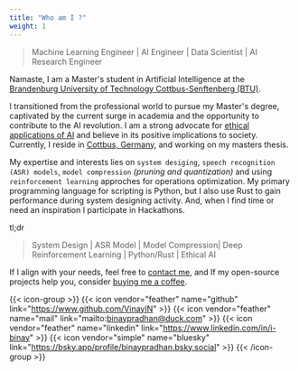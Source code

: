 ```yaml
---
title: "Who am I ?"
weight: 1
---
```

<div id="about-me"></div>

> Machine Learning Engineer | AI Engineer | Data Scientist | AI Research Engineer

Namaste, I am a Master's student in Artificial Intelligence at the [Brandenburg University of Technology Cottbus-Senftenberg (BTU)](https://www.b-tu.de/).

I transitioned from the professional world to pursue my Master's degree, captivated by the current surge in academia and the opportunity to contribute to the AI revolution. I am a strong advocate for [ethical applications of AI](https://www.iso.org/artificial-intelligence/responsible-ai-ethics) and believe in its positive implications to society. Currently, I reside in [Cottbus, Germany](https://www.cottbus.de/kultur/index.html), and working on my masters thesis.

My expertise and interests lies on `system desiging`, `speech recognition (ASR) models`, `model compression` *(pruning and quantization)* and using `reinforcement learning` approches for operations optimization. My primary programming language for scripting is Python, but I also use Rust to gain performance during system designing activity. And, when I find time or need an inspiration I participate in Hackathons.

tl;dr
> System Design | ASR Model | Model Compression| Deep Reinforcement Learning | Python/Rust | Ethical AI

If I align with your needs, feel free to [contact me](mailto:binaypradhan@duck.com), and If my open-source projects help you, consider [buying me a coffee](https://www.buymeacoffee.com/i_binay).

{{< icon-group >}}
{{< icon vendor="feather" name="github" link="https://www.github.com/VinayIN" >}}
{{< icon vendor="feather" name="mail" link="mailto:binaypradhan@duck.com" >}}
{{< icon vendor="feather" name="linkedin" link="https://www.linkedin.com/in/i-binay" >}}
{{< icon vendor="simple" name="bluesky" link="https://bsky.app/profile/binaypradhan.bsky.social" >}}
{{< /icon-group >}}
